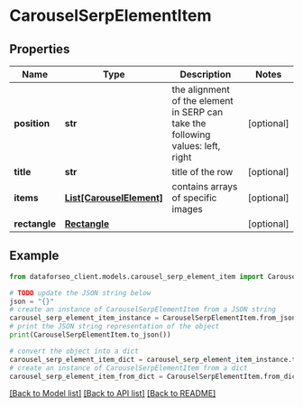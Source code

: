 # CarouselSerpElementItem


## Properties

Name | Type | Description | Notes
------------ | ------------- | ------------- | -------------
**position** | **str** | the alignment of the element in SERP can take the following values: left, right | [optional] 
**title** | **str** | title of the row | [optional] 
**items** | [**List[CarouselElement]**](CarouselElement.md) | contains arrays of specific images | [optional] 
**rectangle** | [**Rectangle**](Rectangle.md) |  | [optional] 

## Example

```python
from dataforseo_client.models.carousel_serp_element_item import CarouselSerpElementItem

# TODO update the JSON string below
json = "{}"
# create an instance of CarouselSerpElementItem from a JSON string
carousel_serp_element_item_instance = CarouselSerpElementItem.from_json(json)
# print the JSON string representation of the object
print(CarouselSerpElementItem.to_json())

# convert the object into a dict
carousel_serp_element_item_dict = carousel_serp_element_item_instance.to_dict()
# create an instance of CarouselSerpElementItem from a dict
carousel_serp_element_item_from_dict = CarouselSerpElementItem.from_dict(carousel_serp_element_item_dict)
```
[[Back to Model list]](../README.md#documentation-for-models) [[Back to API list]](../README.md#documentation-for-api-endpoints) [[Back to README]](../README.md)


